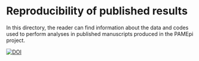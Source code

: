 # Reproducibility of published results 
In this directory, the reader can find information about the data and codes used to perform analyses in published manuscripts produced in the PAMEpi project.

[![DOI](https://zenodo.org/badge/396775199.svg)](https://doi.org/10.5281/zenodo.6385254)


